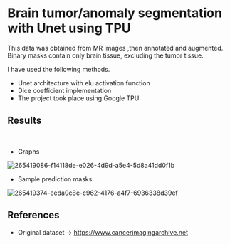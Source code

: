 # Brain tumor/anomaly segmentation with Unet using TPU

This data was obtained from MR images ,then annotated and augmented. Binary masks contain only brain tissue, excluding the tumor tissue.<br>

I have used the following methods.<br>
- Unet architecture with elu activation function<br>
- Dice coefficient implementation<br>
- The project took place using Google TPU<br>

## Results <br>
<br>

- Graphs <br>

![265419086-f14118de-e026-4d9d-a5e4-5d8a41dd0f1b](https://github.com/john-fante/my-deep-learning-projects/assets/50263592/5909830b-07c8-4c01-bec9-d380a38d7a71)


- Sample prediction masks <br>

![265419374-eeda0c8e-c962-4176-a4f7-6936338d39ef](https://github.com/john-fante/my-deep-learning-projects/assets/50263592/365a8033-f493-49bd-b0c0-1a1af0102b2b)



## References <br>

- Original dataset -> https://www.cancerimagingarchive.net
